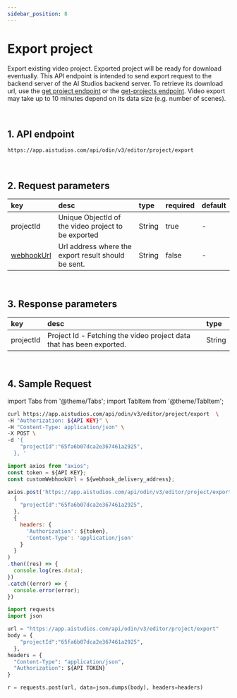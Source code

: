 ```yaml
---
sidebar_position: 8
---
```


# Export project

Export existing video project. Exported project will be ready for download eventually. This API endpoint is intended to send export request to the backend server of the AI Studios backend server. To retrieve its download url, use the [get project endpoint](../reference/get-project.md) or the [get-projects endpoint](../reference/get-projects.md). Video export may take up to 10 minutes depend on its data size (e.g. number of scenes).

<br/>

## 1. API endpoint

```http
https://app.aistudios.com/api/odin/v3/editor/project/export
```

<br/>

## 2. Request parameters

|key|desc|type|required|default|
|:---|:---|:---|:---|:---|
|projectId|Unique ObjectId of the video project to be exported|String|true|-|
|[webhookUrl](../reference/webhook)|Url address where the export result should be sent.|String|false|-|

<br/>

## 3. Response parameters

|key|desc|type|
|:---|:---|:---|
|projectId|Project Id - Fetching the video project data that has been exported.|String|

<br/>


## 4. Sample Request

import Tabs from '@theme/Tabs';
import TabItem from '@theme/TabItem';

<Tabs>
<TabItem value="curl" label="cURL">

```bash
curl https://app.aistudios.com/api/odin/v3/editor/project/export  \
-H "Authorization: ${API KEY}" \
-H "Content-Type: application/json" \
-X POST \
-d '{
    "projectId":"65fa6b07dca2e367461a2925",
  }, '
```

</TabItem>
<TabItem value="js" label="Node.js">

```js
import axios from "axios";
const token = ${API KEY};
const customWebhookUrl = ${webhook_delivery_address};

axios.post('https://app.aistudios.com/api/odin/v3/editor/project/export', 
  {
    "projectId":"65fa6b07dca2e367461a2925",
  }, 
  {
    headers: {
      'Authorization': ${token},
      'Content-Type': 'application/json'
    }
  }
)
.then((res) => {
  console.log(res.data);
})
.catch((error) => {
  console.error(error);
})
```

</TabItem>
<TabItem value="py" label="Python">

```py
import requests
import json

url = "https://app.aistudios.com/api/odin/v3/editor/project/export"
body = {
    "projectId":"65fa6b07dca2e367461a2925",
  }, 
headers = {
  "Content-Type": "application/json",
  "Authorization": ${API TOKEN}
}

r = requests.post(url, data=json.dumps(body), headers=headers)
```

</TabItem>
</Tabs>
